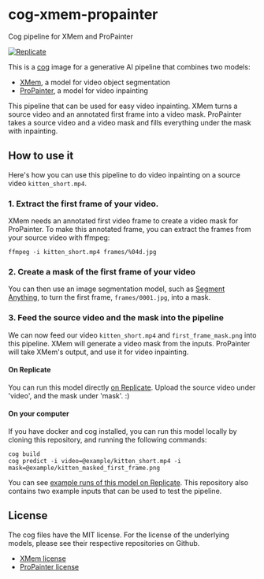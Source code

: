 # cog-xmem-propainter
Cog pipeline for XMem and ProPainter

[![Replicate](https://replicate.com/jd7h/xmem-propainter-pipeline/badge)](https://replicate.com/jd7h/xmem-propainter-inpainting/)

This is a [cog](https://github.com/replicate/cog) image for a generative AI pipeline that combines two models: 
- [XMem](), a model for video object segmentation
- [ProPainter](), a model for video inpainting

This pipeline that can be used for easy video inpainting. 
XMem turns a source video and an annotated first frame into a video mask.
ProPainter takes a source video and a video mask and fills everything under the mask with inpainting. 

## How to use it
Here's how you can use this pipeline to do video inpainting on a source video `kitten_short.mp4`.

### 1. Extract the first frame of your video.

XMem needs an annotated first video frame to create a video mask for ProPainter.
To make this annotated frame, you can extract the frames from your source video with ffmpeg:

```
ffmpeg -i kitten_short.mp4 frames/%04d.jpg
```

### 2. Create a mask of the first frame of your video
You can then use an image segmentation model, such as [Segment Anything](https://replicate.com/yyjim/segment-anything-everything), to turn the first frame, `frames/0001.jpg`, into a mask.

### 3. Feed the source video and the mask into the pipeline
We can now feed our video `kitten_short.mp4` and `first_frame_mask.png` into this pipeline. 
XMem will generate a video mask from the inputs. ProPainter will take XMem's output, and use it for video inpainting.

#### On Replicate
You can run this model directly [on Replicate](https://replicate.com/jd7h/xmem-propainter-inpainting/). Upload the source video under 'video', and the mask under 'mask'. :)

#### On your computer
If you have docker and cog installed, you can run this model locally by cloning this repository, and running the following commands:
```
cog build
cog predict -i video=@example/kitten_short.mp4 -i mask=@example/kitten_masked_first_frame.png
```
You can see [example runs of this model on Replicate](https://replicate.com/jd7h/xmem-propainter-inpainting/). This repository also contains two example inputs that can be used to test the pipeline.

## License
The cog files have the MIT license. For the license of the underlying models, please see their respective repositories on Github.
- [XMem license](https://github.com/jd7h/XMem/blob/main/LICENSE)
- [ProPainter license](https://github.com/jd7h/ProPainter/blob/main/LICENSE)
